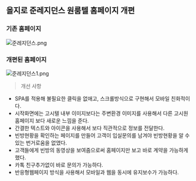 ## 을지로 준레지던스 원룸텔 홈페이지 개편

### **기존 홈페이지**

![준레지던스.png](https://images.velog.io/post-images/qksud14/c4976cc0-093b-11ea-9aae-a58a86bb0520/.png)

### **개편된 홈페이지**

![준레지던스1.png](https://images.velog.io/post-images/qksud14/3749acf0-0ce9-11ea-bd4b-d35c70e3c1ec/1.png)

> 개선 사항

- SPA를 적용해 불필요한 클릭을 없애고, 스크롤방식으로 구현해서 모바일 친화적이다.
- 시작화면에는 고시텔 내부 이미지보다는 주변환경 이미지를 사용해서 다른 고시원홈페이지 보다 새로운 느낌을 준다.
- 간결한 텍스트와 아이콘을 사용해서 보다 직관적으로 정보를 전달한다.
- 빈방현황을 확인하는 페이지를 만들어 고객이 입실문의를 남겨야 빈방현황을 알 수 있는 번거로움을 없앴다.
- 고객들에게 빈방의 동영상을 보여줌으로써 홈페이지만 보고 바로 계약을 가능하게 했다.
- 카톡 친구추가없이 바로 문의가 가능하다.
- 반응형웹페이지 방식을 사용해서 모바일과 웹을 동시에 유지보수가 가능하다.
